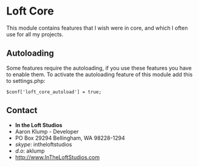 # Loft Core

This module contains features that I wish were in core, and which I often use for all my projects.

## Autoloading
Some features require the autoloading, if you use these features you have to enable them.  To activate the autoloading feature of this module add this to settings.php:

    $conf['loft_core_autoload'] = true;

## Contact
* **In the Loft Studios**
* Aaron Klump - Developer
* PO Box 29294 Bellingham, WA 98228-1294
* _skype_: intheloftstudios
* _d.o_: aklump
* <http://www.InTheLoftStudios.com>
